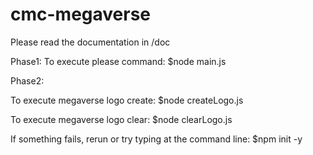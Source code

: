 # cmc-megaverse
Please read the documentation in /doc

Phase1:
To execute please command: $node main.js


Phase2:

To execute megaverse logo create: 
    $node createLogo.js
    
To execute megaverse logo clear:
    $node clearLogo.js

If something fails, rerun or try typing at the command line: $npm init -y
